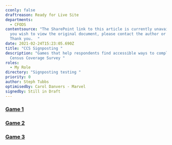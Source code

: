 ```yaml
---
cconly: false
draftreason: Ready for Live Site
departments:
  - CFODS
contentsource: "The SharePoint link to this article is currently unavailable. If
  you wish to view the original document, please contact the author or reviewer.
  Thank you.  "
date: 2021-02-24T15:23:05.690Z
title: "CCS Signposting "
description: "Games that help respondents find accessible ways to complete the
  Census Coverage Survey "
roles:
  - My Role
directory: "Signposting testing "
priority: 0
author: Steph Tubbs
optimisedby: Carol Danvers - Marvel
signedby: Still in Draft
---
```

### [Game 1](https://signpost.census.selfhelp.onsdigital.uk/CCSSignpostingGame1/story.html)

### [Game 2](https://signpost.census.selfhelp.onsdigital.uk/CCSSignpostingGame2/story.html)

### [Game 3](https://signpost.census.selfhelp.onsdigital.uk/CCSSignpostingGame3/story.html)

